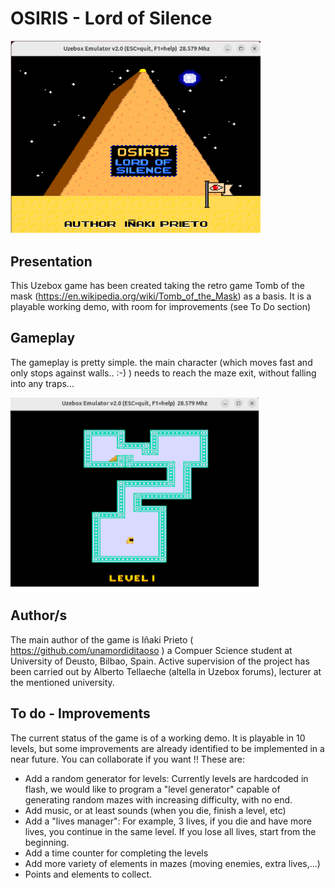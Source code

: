 # OSIRIS - Lord of Silence
<img src="assets/Main.png" alt="Main" width="400" />

## Presentation

This Uzebox game has been created taking the retro game Tomb of the mask (https://en.wikipedia.org/wiki/Tomb_of_the_Mask) as a basis. It is a playable working demo,
with room for improvements (see To Do section)
  
## Gameplay

The gameplay is pretty simple. the main character (which moves fast and only stops against walls.. :-) ) needs to reach the maze exit, 
without falling into any traps...

<img src="assets/Level1.png" alt="Level1" width="400" />

## Author/s

The main author of the game is Iñaki Prieto ( https://github.com/unamordiditaoso ) a Compuer Science student at University of Deusto, Bilbao, Spain.
Active supervision of the project has been carried out by Alberto Tellaeche (altella in Uzebox forums), lecturer at the mentioned university.

## To do - Improvements

The current status of the game is of a working demo. It is playable in 10 levels, but some improvements are already identified to be implemented in a near future.
You can collaborate if you want !!
These are:
- Add a random generator for levels: Currently levels are hardcoded in flash, we would like to program a "level generator" capable of generating random mazes with increasing difficulty, with no end.
- Add music, or at least sounds (when you die, finish a level, etc)
- Add a "lives manager": For example, 3 lives, if you die and have more lives, you continue in the same level. If you lose all lives, start from the beginning.
- Add a time counter for completing the levels
- Add more variety of elements in mazes (moving enemies, extra lives,...)
- Points and elements to collect.
  
